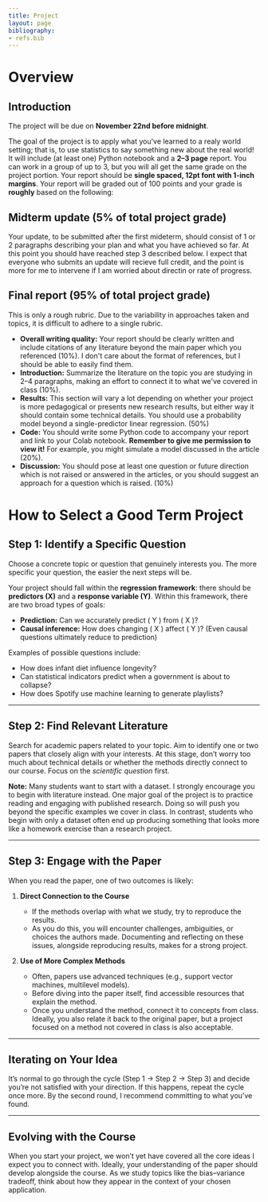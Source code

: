 ```yaml
---
title: Project
layout: page
bibliography:
- refs.bib
---
```


# Overview


## Introduction

The project will be due on **November 22nd before midnight**.

The goal of the project is to apply what you've learned to a realy world setting; that is, to use statistics to say something new about the real world! 
It will include (at least one) Python notebook and a **2–3 page** report. You can work in a group of up to 3, but you will all get the same grade on the project portion. Your report should be **single spaced, 12pt font with 1-inch margins**. Your report will be graded out of 100 points and your grade is **roughly** based on the following:

## Midterm update (5% of total project grade)

Your update, to be submitted after the first mideterm, should consist of 1 or 2 paragraphs describing your plan and what you have achieved so far. At this point you should have reached step 3 described below. I expect that everyone who submits an update will recieve full credit, and the point is more for me to intervene if I am worried about directin or rate of progress. 



## Final report (95% of total project grade)

This is only a rough rubric. Due to the variability in approaches taken and topics, it is difficult to adhere to a single rubric. 
- **Overall writing quality:** Your report should be clearly written and include citations of any literature beyond the main paper which you referenced (10%). I don't care about the format of references, but I should be able to easily find them. 
- **Introduction:** Summarize the literature on the topic you are studying in 2–4 paragraphs, making an effort to connect it to what we've covered in class (10%).
- **Results:** This section will vary a lot depending on whether your project is more pedagogical or presents new research results, but either way it should contain some technical details. You should use a probability model beyond a single-predictor linear regression.  (50%)
- **Code:** You should write some Python code to accompany your report and link to your Colab notebook. **Remember to give me permission to view it!** For example, you might simulate a model discussed in the article (20%).
- **Discussion:** You should pose at least one question or future direction which is not raised or answered in the articles, or you should suggest an approach for a question which is raised. (10%)



# How to Select a Good Term Project

## Step 1: Identify a Specific Question  
Choose a concrete topic or question that genuinely interests you. The more specific your question, the easier the next steps will be.  

Your project should fall within the **regression framework**: there should be **predictors (X)** and a **response variable (Y)**. Within this framework, there are two broad types of goals:  
- **Prediction:** Can we accurately predict \( Y \) from \( X \)?  
- **Causal inference:** How does changing \( X \) affect \( Y \)? (Even causal questions ultimately reduce to prediction)  

Examples of possible questions include:  
- How does infant diet influence longevity?  
- Can statistical indicators predict when a government is about to collapse?  
- How does Spotify use machine learning to generate playlists?  



---

## Step 2: Find Relevant Literature  
Search for academic papers related to your topic. Aim to identify one or two papers that closely align with your interests. At this stage, don’t worry too much about technical details or whether the methods directly connect to our course. Focus on the *scientific question* first.  

**Note:** Many students want to start with a dataset. I strongly encourage you to begin with literature instead. One major goal of the project is to practice reading and engaging with published research. Doing so will push you beyond the specific examples we cover in class. In contrast, students who begin with only a dataset often end up producing something that looks more like a homework exercise than a research project.  

---

## Step 3: Engage with the Paper  
When you read the paper, one of two outcomes is likely:

1. **Direct Connection to the Course**  
   - If the methods overlap with what we study, try to reproduce the results.  
   - As you do this, you will encounter challenges, ambiguities, or choices the authors made. Documenting and reflecting on these issues, alongside reproducing results, makes for a strong project.  

2. **Use of More Complex Methods**  
   - Often, papers use advanced techniques (e.g., support vector machines, multilevel models).  
   - Before diving into the paper itself, find accessible resources that explain the method.  
   - Once you understand the method, connect it to concepts from class. Ideally, you also relate it back to the original paper, but a project focused on a method not covered in class is also acceptable.

---

## Iterating on Your Idea  
It’s normal to go through the cycle (Step 1 → Step 2 → Step 3) and decide you’re not satisfied with your direction. If this happens, repeat the cycle once more. By the second round, I recommend committing to what you’ve found.

---

## Evolving with the Course  
When you start your project, we won’t yet have covered all the core ideas I expect you to connect with. Ideally, your understanding of the paper should develop alongside the course. As we study topics like the bias–variance tradeoff, think about how they appear in the context of your chosen application.